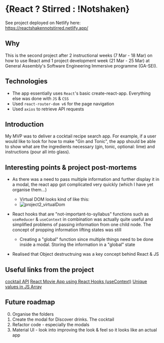 # {React ? Stirred : !Notshaken}

See project deployed on Netlify here: https://reactshakennotstirred.netlify.app/

## Why

This is the second project after 2 instructional weeks (7 Mar - 18 Mar) on how to use React amd 1 project development week (21 Mar - 25 Mar) at General Assembly's Software Engineering Immersive programme (GA-SEI).

## Technologies

- The app essentially uses `React`'s basic create-react-app. Everything else was done with `JS` & `CSS`
- Used `react-router-dom v6` for the page navigation
- Used `axios` to retrieve API requests

## Introduction

My MVP was to deliver a cocktail recipe search app. For example, if a user would like to look for how to make "Gin and Tonic", the app should be able to show what are the ingredients necessary (gin, tonic, optional: lime) and instructions (pour all into glass).

## Interesting points & project post-mortems

- As there was a need to pass multiple information and further display it in a modal, the react app got complicated very quickly (which I have yet organise them...)

  - Virtual DOM looks kind of like this:
  - ![project2_virtualDom](https://user-images.githubusercontent.com/16322250/160202279-23fe78cd-2122-4bf4-abd6-c02302d1ebde.png)


- React hooks that are "not-important-to-syllabus" functions such as `useReducer` & `useContext` in combination was actually quite useful and simplified problems of passing information from one child node. The concept of propping information lifting states was still

  - Creating a "global" function since multiple things need to be done inside a modal. Storing the information in a "global" state

- Realised that Object destructruing was a key concept behind React & JS

## Useful links from the project

[cocktail API](https://www.thecocktaildb.com/api.php)
[React Movie App using React Hooks (useContext)](https://youtu.be/1eO_hNYzaSc)
[Unique values in JS Array](https://stackoverflow.com/questions/1960473/get-all-unique-values-in-a-javascript-array-remove-duplicates)

## Future roadmap

0. Organise the folders
1. Create the modal for Discover drinks. The cocktail
2. Refactor code - especially the modals
3. Material UI - look into improving the look & feel so it looks like an actual app
